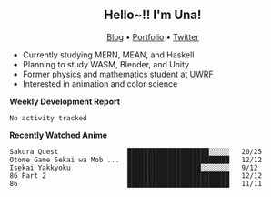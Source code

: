 <h2 align="center">
  Hello~!! I'm Una!
</h2>

<p align="center">
  <a href="https://anarchy.website/">Blog</a> &bull;
  <a href="https://una-ada.github.io/">Portfolio</a> &bull;
  <a href="https://twitter.com/xn__z7x">Twitter</a>
</p>

- Currently studying MERN, MEAN, and Haskell
- Planning to study WASM, Blender, and Unity
- Former physics and mathematics student at UWRF
- Interested in animation and color science

**Weekly Development Report**

<!--START_SECTION:waka-->

```text
No activity tracked
```

<!--END_SECTION:waka-->

**Recently Watched Anime**

<!-- RECENT-ANIME:START -->

    Sakura Quest                 ████████████████████░░░░░   20/25
    Otome Game Sekai wa Mob ...  █████████████████████████   12/12
    Isekai Yakkyoku              ██████████████████░░░░░░░   9/12
    86 Part 2                    █████████████████████████   12/12
    86                           █████████████████████████   11/11
<!-- RECENT-ANIME:END -->
